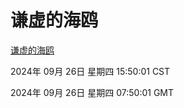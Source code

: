 # 谦虚的海鸥
[谦虚的海鸥](http://219.139.198.207:56308/qxdho/course/base/hotlink/index.php)

2024年 09月 26日 星期四 15:50:01 CST

2024年 09月 26日 星期四 07:50:01 GMT
